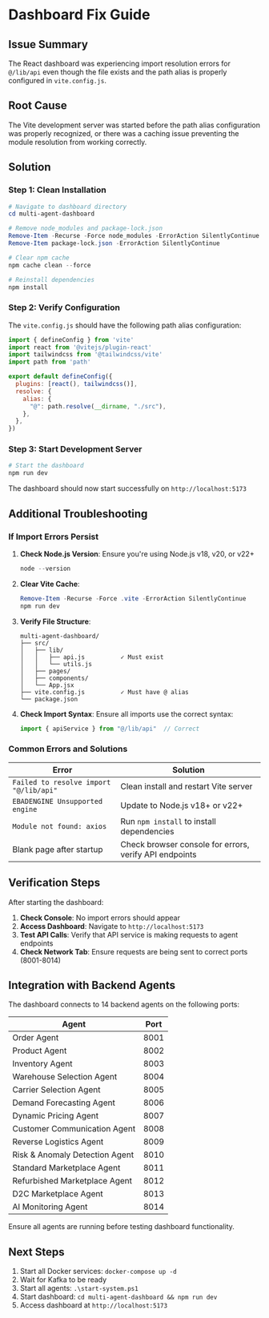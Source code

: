 # Dashboard Fix Guide

## Issue Summary

The React dashboard was experiencing import resolution errors for `@/lib/api` even though the file exists and the path alias is properly configured in `vite.config.js`.

## Root Cause

The Vite development server was started before the path alias configuration was properly recognized, or there was a caching issue preventing the module resolution from working correctly.

## Solution

### Step 1: Clean Installation

```powershell
# Navigate to dashboard directory
cd multi-agent-dashboard

# Remove node_modules and package-lock.json
Remove-Item -Recurse -Force node_modules -ErrorAction SilentlyContinue
Remove-Item package-lock.json -ErrorAction SilentlyContinue

# Clear npm cache
npm cache clean --force

# Reinstall dependencies
npm install
```

### Step 2: Verify Configuration

The `vite.config.js` should have the following path alias configuration:

```javascript
import { defineConfig } from 'vite'
import react from '@vitejs/plugin-react'
import tailwindcss from '@tailwindcss/vite'
import path from 'path'

export default defineConfig({
  plugins: [react(), tailwindcss()],
  resolve: {
    alias: {
      "@": path.resolve(__dirname, "./src"),
    },
  },
})
```

### Step 3: Start Development Server

```powershell
# Start the dashboard
npm run dev
```

The dashboard should now start successfully on `http://localhost:5173`

## Additional Troubleshooting

### If Import Errors Persist

1. **Check Node.js Version**: Ensure you're using Node.js v18, v20, or v22+
   ```powershell
   node --version
   ```

2. **Clear Vite Cache**:
   ```powershell
   Remove-Item -Recurse -Force .vite -ErrorAction SilentlyContinue
   npm run dev
   ```

3. **Verify File Structure**:
   ```
   multi-agent-dashboard/
   ├── src/
   │   ├── lib/
   │   │   ├── api.js          ✓ Must exist
   │   │   └── utils.js
   │   ├── pages/
   │   ├── components/
   │   └── App.jsx
   ├── vite.config.js          ✓ Must have @ alias
   └── package.json
   ```

4. **Check Import Syntax**: Ensure all imports use the correct syntax:
   ```javascript
   import { apiService } from "@/lib/api"  // Correct
   ```

### Common Errors and Solutions

| Error | Solution |
|-------|----------|
| `Failed to resolve import "@/lib/api"` | Clean install and restart Vite server |
| `EBADENGINE Unsupported engine` | Update to Node.js v18+ or v22+ |
| `Module not found: axios` | Run `npm install` to install dependencies |
| Blank page after startup | Check browser console for errors, verify API endpoints |

## Verification Steps

After starting the dashboard:

1. **Check Console**: No import errors should appear
2. **Access Dashboard**: Navigate to `http://localhost:5173`
3. **Test API Calls**: Verify that API service is making requests to agent endpoints
4. **Check Network Tab**: Ensure requests are being sent to correct ports (8001-8014)

## Integration with Backend Agents

The dashboard connects to 14 backend agents on the following ports:

| Agent | Port |
|-------|------|
| Order Agent | 8001 |
| Product Agent | 8002 |
| Inventory Agent | 8003 |
| Warehouse Selection Agent | 8004 |
| Carrier Selection Agent | 8005 |
| Demand Forecasting Agent | 8006 |
| Dynamic Pricing Agent | 8007 |
| Customer Communication Agent | 8008 |
| Reverse Logistics Agent | 8009 |
| Risk & Anomaly Detection Agent | 8010 |
| Standard Marketplace Agent | 8011 |
| Refurbished Marketplace Agent | 8012 |
| D2C Marketplace Agent | 8013 |
| AI Monitoring Agent | 8014 |

Ensure all agents are running before testing dashboard functionality.

## Next Steps

1. Start all Docker services: `docker-compose up -d`
2. Wait for Kafka to be ready
3. Start all agents: `.\start-system.ps1`
4. Start dashboard: `cd multi-agent-dashboard && npm run dev`
5. Access dashboard at `http://localhost:5173`

